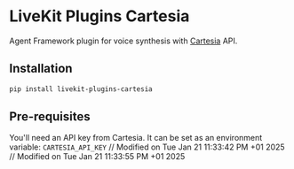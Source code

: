 # LiveKit Plugins Cartesia

Agent Framework plugin for voice synthesis with [Cartesia](https://cartesia.ai/) API.

## Installation

```bash
pip install livekit-plugins-cartesia
```

## Pre-requisites

You'll need an API key from Cartesia. It can be set as an environment variable: `CARTESIA_API_KEY`
// Modified on Tue Jan 21 11:33:42 PM +01 2025
// Modified on Tue Jan 21 11:33:55 PM +01 2025

